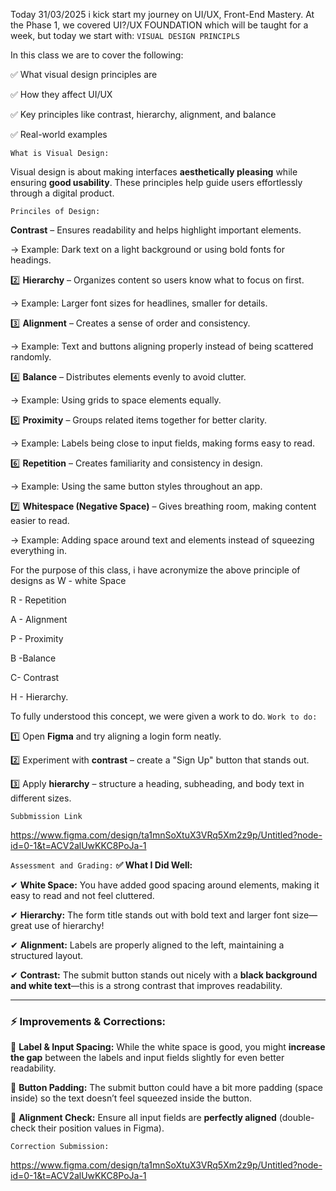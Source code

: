 Today 31/03/2025 i kick start my journey on UI/UX, Front-End Mastery.
At the Phase 1, we covered UI?/UX FOUNDATION which will be taught for a week, but today we start with:
                                       `VISUAL DESIGN PRINCIPLS`

In this class we are to cover the following:

✅ What visual design principles are

✅ How they affect UI/UX

✅ Key principles like contrast, hierarchy, alignment, and balance

✅ Real-world examples

`What is Visual Design:`

Visual design is about making interfaces **aesthetically pleasing** while ensuring **good usability**. These principles help guide users effortlessly through a digital product.

`Princiles of Design:`

**Contrast** – Ensures readability and helps highlight important elements.

→ Example: Dark text on a light background or using bold fonts for headings.

2️⃣ **Hierarchy** – Organizes content so users know what to focus on first.

→ Example: Larger font sizes for headlines, smaller for details.

3️⃣ **Alignment** – Creates a sense of order and consistency.

→ Example: Text and buttons aligning properly instead of being scattered randomly.

4️⃣ **Balance** – Distributes elements evenly to avoid clutter.

→ Example: Using grids to space elements equally.

5️⃣ **Proximity** – Groups related items together for better clarity.

→ Example: Labels being close to input fields, making forms easy to read.

6️⃣ **Repetition** – Creates familiarity and consistency in design.

→ Example: Using the same button styles throughout an app.

7️⃣ **Whitespace (Negative Space)** – Gives breathing room, making content easier to read.

→ Example: Adding space around text and elements instead of squeezing everything in.

For the purpose of this class, i have acronymize the above principle of designs as 
W - white Space

R - Repetition

A - Alignment

P - Proximity

B -Balance

C- Contrast

H - Hierarchy.

To fully understood this concept, we were given a work to do.
`Work to do:`

1️⃣ Open **Figma** and try aligning a login form neatly.

2️⃣ Experiment with **contrast** – create a "Sign Up" button that stands out.

3️⃣ Apply **hierarchy** – structure a heading, subheading, and body text in different sizes.

`Subbmission Link`

https://www.figma.com/design/ta1mnSoXtuX3VRq5Xm2z9p/Untitled?node-id=0-1&t=ACV2alUwKKC8PoJa-1

 `Assessment and Grading:`
**✅ What I Did Well:**

✔ **White Space:** You have added good spacing around elements, making it easy to read and not feel cluttered.

✔ **Hierarchy:** The form title stands out with bold text and larger font size—great use of hierarchy!

✔ **Alignment:** Labels are properly aligned to the left, maintaining a structured layout.

✔ **Contrast:** The submit button stands out nicely with a **black background and white text**—this is a strong contrast that improves readability.

---

### **⚡ Improvements & Corrections:**

🔹 **Label & Input Spacing:** While the white space is good, you might **increase the gap** between the labels and input fields slightly for even better readability.

🔹 **Button Padding:** The submit button could have a bit more padding (space inside) so the text doesn’t feel squeezed inside the button.

🔹 **Alignment Check:** Ensure all input fields are **perfectly aligned** (double-check their position values in Figma).

`Correction Submission:`

https://www.figma.com/design/ta1mnSoXtuX3VRq5Xm2z9p/Untitled?node-id=0-1&t=ACV2alUwKKC8PoJa-1
